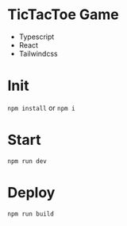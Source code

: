 # TicTacToe Game
  - Typescript
  - React
  - Tailwindcss

# Init 
``` npm install ``` or ``` npm i ```

# Start
``` npm run dev ```

# Deploy
``` npm run build ```
